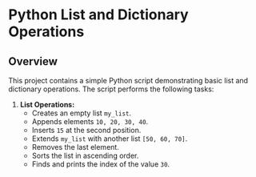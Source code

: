 # Python List and Dictionary Operations

## Overview
This project contains a simple Python script demonstrating basic list and dictionary operations. The script performs the following tasks:

1. **List Operations:**
   - Creates an empty list `my_list`.
   - Appends elements `10, 20, 30, 40`.
   - Inserts `15` at the second position.
   - Extends `my_list` with another list `[50, 60, 70]`.
   - Removes the last element.
   - Sorts the list in ascending order.
   - Finds and prints the index of the value `30`.

